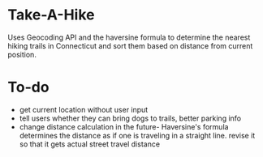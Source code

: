 # Take-A-Hike
Uses Geocoding API and the haversine formula to determine the nearest hiking trails in Connecticut and sort them based on distance from current position.

# To-do
- get current location without user input
- tell users whether they can bring dogs to trails, better parking info
- change distance calculation in the future- Haversine's formula determines the distance as if one is traveling in a straight line. revise it so that it gets actual street travel distance
